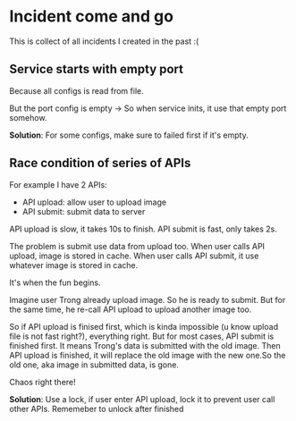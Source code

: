 # Incident come and go

This is collect of all incidents I created in the past :(

## Service starts with empty port

Because all configs is read from file.

But the port config is empty -> So when service inits, it use that empty port somehow.

**Solution**: For some configs, make sure to failed first if it's empty.

## Race condition of series of APIs

For example I have 2 APIs:

- API upload: allow user to upload image
- API submit: submit data to server

API upload is slow, it takes 10s to finish.
API submit is fast, only takes 2s.

The problem is submit use data from upload too.
When user calls API upload, image is stored in cache.
When user calls API submit, it use whatever image is stored in cache.

It's when the fun begins.

Imagine user Trong already upload image.
So he is ready to submit.
But for the same time, he re-call API upload to upload another image too.

So if API upload is finised first, which is kinda impossible (u know upload file is not fast right?), everything right.
But for most cases, API submit is finished first.
It means Trong's data is submitted with the old image.
Then API upload is finished, it will replace the old image with the new one.So the old one, aka image in submitted data, is gone.

Chaos right there!

**Solution**: Use a lock, if user enter API upload, lock it to prevent user call other APIs. Rememeber to unlock after finished
